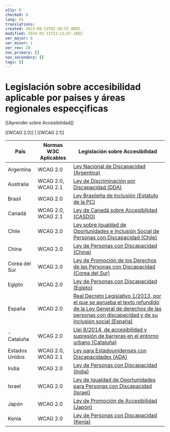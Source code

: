 ```yaml
---
a11y: 0
checked: 0
lang: ES
translations: 
created: 2023-09-13T02:30:57.000Z
modified: 2024-03-11T23:13:47.108Z
ver_major: 0
ver_minor: 1
ver_rev: 20
nav_primary: []
nav_secondary: []
tags: []
---
```

# Legislación sobre accesibilidad aplicable por paises y áreas regionales especçificas

[[Aprender sobre Accesibilidad]]

[[WCAG 2.0]] | [[WCAG 2.1]]

| País            | Normas W3C Aplicables    | Legislación sobre Accesibilidad                                      |
|-----------------|--------------------------|-----------------------------------------------------------------------|
| Argentina       | WCAG 2.0                | [Ley Nacional de Discapacidad (Argentina)](https://www.boletinoficial.gob.ar/detalleAviso/primera/205397/20150605)                          |
| Australia       | WCAG 2.0, WCAG 2.1      | [Ley de Discriminación por Discapacidad (DDA)](https://www.legislation.gov.au/Series/C2004A04410)                       |
| Brasil          | WCAG 2.0                | [Ley Brasileña de Inclusión (Estatuto de la PC)](http://www.planalto.gov.br/ccivil_03/_ato2015-2018/2015/lei/l13146.htm)                     |
| Canadá          | WCAG 2.0, WCAG 2.1      | [Ley de Canadá sobre Accesibilidad (CASDO)](https://laws-lois.justice.gc.ca/eng/acts/c-81.6/)                         |
| Chile           | WCAG 2.0                | [Ley sobre Igualdad de Oportunidades e Inclusión Social de Personas con Discapacidad (Chile)](https://www.leychile.cl/Navegar?idNorma=30477)      |
| China           | WCAG 2.0                | [Ley de Personas con Discapacidad (China)](http://www.gov.cn/flfg/2008-09/25/content_1105935.htm)                            |
| Corea del Sur   | WCAG 2.0                | [Ley de Promoción de los Derechos de las Personas con Discapacidad (Corea del Sur)](https://elaw.klri.re.kr/eng_service/lawView.do?lang=ENG&hseq=31776)      |
| Egipto          | WCAG 2.0                | [Ley de Personas con Discapacidad (Egipto)](https://unispal.un.org/DPA/DPR/unispal.nsf/0/A398A62D9A3287A185257A5A006E3FBB)                            |
| España          | WCAG 2.0                | [Real Decreto Legislativo 1/2013, por el que se aprueba el texto refundido de la Ley General de derechos de las personas con discapacidad y de su inclusión social (España)](https://www.boe.es/buscar/act.php?id=BOE-A-2013-12947)  |
| - Cataluña        | WCAG 2.0                | [Llei 8/2014, de accesibilidad y supresión de barreras en el entorno urbano (Cataluña)](https://dogc.gencat.cat/ca/pdogc_canals_interns/pdogc_resultats_fitxa/?action=fitxa&documentId=666714)  
| Estados Unidos  | WCAG 2.0, WCAG 2.1      | [Ley para Estadounidenses con Discapacidades (ADA)](https://www.ada.gov/pubs/adastatute08.htm)                            |
| India           | WCAG 2.0                | [Ley de Personas con Discapacidad (India)](http://disabilityaffairs.gov.in/upload/uploadfiles/files/RPWD%20ACT%202016.pdf)                       |
| Israel          | WCAG 2.0                | [Ley de Igualdad de Oportunidades para Personas con Discapacidad (Israel)](https://www.knesset.gov.il/laws/special/heb/11_special.pdf)           |
| Japón           | WCAG 2.0                | [Ley de Promoción de Accesibilidad (Japón)](https://www.japaneselawtranslation.go.jp/law/detail/?vm=04&re=01&id=1994)                          |
| Kenia           | WCAG 2.0                | [Ley de Personas con Discapacidad (Kenia)](http://www.kenyalaw.org:8181/exist/kenyalex/actview.xql?actid=No.%2014%20of%202003)                           |


